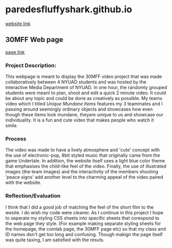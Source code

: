 # paredesfluffyshark.github.io
[website link](https://paredesfluffyshark.github.io/index.html)

## 30MFF Web page 
[page link](https://paredesfluffyshark.github.io/com_lab/30MFF.html)

### Project Description: 
This webpage is meant to display the 30MFF video project that was made collaboratively between 4 NYUAD students and was hosted by the Interactive Media Department of NYUAD. In one hour, the randomly grouped students were meant to plan, shoot and edit a quick 2 minute video. It could be about any topic and could be done as creatively as possible. My teams video which I titled *Unique Mundane Items* features my 3 teammates and I passing around seemingly ordinary objects and showcases how even though these items look mundane, theyare unique to us and showcase our individuality. It is a fun and cute video that makes people who watch it smile.

### Process
The video was made to have a lively atmosphere and 'cute' concept with the use of electronic-pop, 8bit styled music that originally came from the game Undertale. In addition, the website itself uses a light blue color theme that emphasises the child-like feel of the video. Finally, the use of illustrated images (the team images) and the interactivity of the members shooting 'peace signs' add another level to the charming appeal of the video paired with the website.

### Reflection/Evaluation
I think that I did a good job of matching the feel of the short film to the wesite. I do wish my code were cleaner. As I continue in this project I hope to seperate my styling CSS sheets into specific sheets that corespond to the web page they style. (For example making separate styling sheets for the homepage, the comlab page, the 30MFF page etc) so that my class and ID names don't get too long and confusing. Though makign the page itself was quite taxing, I am satisfied with the resuts.
